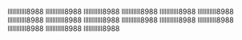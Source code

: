 
lllllllllll8988
lllllllllll8988
lllllllllll8988
lllllllllll8988
lllllllllll8988
lllllllllll8988
lllllllllll8988
lllllllllll8988
lllllllllll8988
lllllllllll8988
lllllllllll8988
lllllllllll8988
lllllllllll8988
lllllllllll8988
lllllllllll8988

